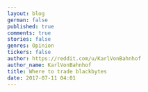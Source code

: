 ```yaml
---
layout: blog
german: false
published: true
comments: true
stories: false
genres: Opinion
tickers: false
author: https://reddit.com/u/KarlVonBahnhof
author_name: KarlVonBahnhof
title: Where to trade blackbytes
date: 2017-07-11 04:01
---
```

